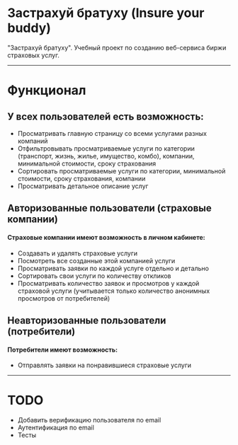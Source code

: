 # Застрахуй братуху (Insure your buddy)
"Застрахуй братуху". Учебный проект по созданию веб-сервиса биржи страховых услуг.
_____
# Функционал
 
 ## У всех пользователей есть возможность:
 * Просматривать главную страницу со всеми услугами разных компаний
 * Отфильтровывать просматриваемые услуги по категории (транспорт, жизнь, жилье, имущество, комбо), компании, минимальной стоимости, сроку страхования
 * Сортировать просматриваемые услуги по категории, минимальной стоимости, сроку страхования, компании
 * Просматривать детальное описание услуг

## Авторизованные пользователи (страховые компании)
#### Страховые компании имеют возможность в личном кабинете:
* Создавать и удалять страховые услуги
* Посмотреть все созданные этой компанией услуги
* Просматривать заявки по каждой услуге отдельно и детально
* Сортировать свои услуги по количеству откликов
* Просматривать количество заявок и просмотров у каждой страховой услуги (учитывается только количество анонимных просмотров от потребителей)

## Неавторизованные пользователи (потребители)
#### Потребители имеют возможность:
* Отправлять заявки на понравившиеся страховые услуги

_____
# TODO
* Добавить верификацию пользователя по email
* Аутентификация по email
* Тесты

